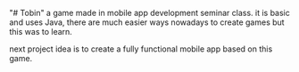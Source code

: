 "# Tobin" 
a game made in mobile app development seminar class. it is basic and uses Java, there are much easier ways nowadays to create games but this was to learn. 

next project idea is to create a fully functional mobile app based on this game.